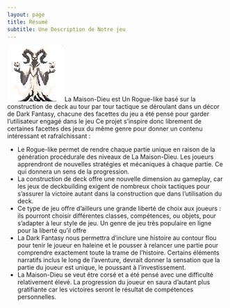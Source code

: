 ```yaml
---
layout: page
title: Résumé
subtitle: Une Description de Notre jeu
---
```

![](/assets/img/revenant_maudit.png)
La Maison-Dieu est Un Rogue-like basé sur la construction de deck au tour par tour tactique se déroulant dans un décor de Dark Fantasy, chacune des facettes du jeu a été pensé pour garder l’utilisateur engagé dans le jeu Ce projet s’inspire donc librement de certaines
facettes des jeux du même genre pour donner un contenu intéressant et rafraîchissant :
- Le Rogue-like permet de rendre chaque partie unique en raison de la génération procédurale des niveaux de La Maison-Dieu. Les joueurs apprendront de nouvelles stratégies et mécaniques à chaque partie. Ce qui donnera un sens de la progression.
- La construction de deck offre une nouvelle dimension au gameplay, car les jeux de deckbuilding exigent de nombreux choix tactiques pour s’assurer la victoire autant dans la construction que dans l’utilisation du deck.
- Ce type de jeu offre d’ailleurs une grande liberté de choix aux joueurs : ils pourront choisir différentes classes, compétences, ou objets, pour s’adapter à leur style de jeu. Un genre de jeu très populaire en ligne pour la liberté qu’il offre
- La Dark Fantasy nous permettra d’inclure une histoire au contour flou pour tenir le joueur en haleine et le pousser à relancer une partie pour comprendre exactement toute la trame de l’histoire. Certains éléments narratifs inclus le long de l’aventure, devrait donner la sensation que la partie du joueur est unique, le poussant à l’investissement.
- La Maison-Dieu se veut être corsé et a été pensé avec une difficulté relativement élevé. La progression du joueur en saura d’autant plus gratifiante car les victoires seront le résultat de compétences personnelles.